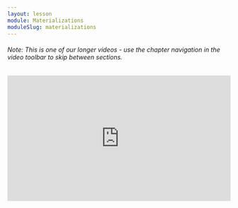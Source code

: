 ```yaml
---
layout: lesson
module: Materializations
moduleSlug: materializations
---
```


###### Note: This is one of our longer videos - use the chapter navigation in the video toolbar to skip between sections.

<div class="wistia_responsive_padding" style="padding:56.25% 0 0 0;position:relative;">
    <div class="wistia_responsive_wrapper" style="height:100%;left:0;position:absolute;top:0;width:100%;">
        <iframe src="https://fast.wistia.net/embed/iframe/pfbixlrgy1?videoFoam=true" title="03 incremental Video" allow="autoplay; fullscreen" allowtransparency="true" frameborder="0" scrolling="no" class="wistia_embed" name="wistia_embed" allowfullscreen msallowfullscreen width="100%" height="100%">
        </iframe>
    </div>
</div>
<script src="https://fast.wistia.net/assets/external/E-v1.js" async></script>
